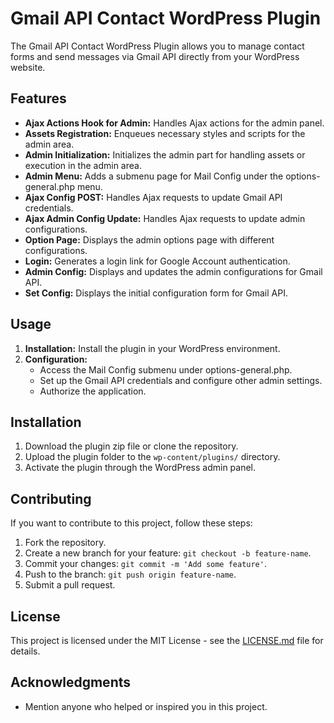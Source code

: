 # Gmail API Contact WordPress Plugin

The Gmail API Contact WordPress Plugin allows you to manage contact forms and send messages via Gmail API directly from your WordPress website.

## Features

- **Ajax Actions Hook for Admin:** Handles Ajax actions for the admin panel.
- **Assets Registration:** Enqueues necessary styles and scripts for the admin area.
- **Admin Initialization:** Initializes the admin part for handling assets or execution in the admin area.
- **Admin Menu:** Adds a submenu page for Mail Config under the options-general.php menu.
- **Ajax Config POST:** Handles Ajax requests to update Gmail API credentials.
- **Ajax Admin Config Update:** Handles Ajax requests to update admin configurations.
- **Option Page:** Displays the admin options page with different configurations.
- **Login:** Generates a login link for Google Account authentication.
- **Admin Config:** Displays and updates the admin configurations for Gmail API.
- **Set Config:** Displays the initial configuration form for Gmail API.

## Usage

1. **Installation:** Install the plugin in your WordPress environment.
2. **Configuration:**
   - Access the Mail Config submenu under options-general.php.
   - Set up the Gmail API credentials and configure other admin settings.
   - Authorize the application.

## Installation

1. Download the plugin zip file or clone the repository.
2. Upload the plugin folder to the `wp-content/plugins/` directory.
3. Activate the plugin through the WordPress admin panel.


## Contributing

If you want to contribute to this project, follow these steps:

1. Fork the repository.
2. Create a new branch for your feature: `git checkout -b feature-name`.
3. Commit your changes: `git commit -m 'Add some feature'`.
4. Push to the branch: `git push origin feature-name`.
5. Submit a pull request.

## License

This project is licensed under the MIT License - see the [LICENSE.md](LICENSE.md) file for details.

## Acknowledgments

- Mention anyone who helped or inspired you in this project.

